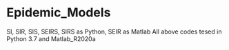 # Epidemic_Models
SI, SIR, SIS, SEIRS, SIRS as Python, SEIR as Matlab
All above codes tesed in Python 3.7 and Matlab_R2020a
